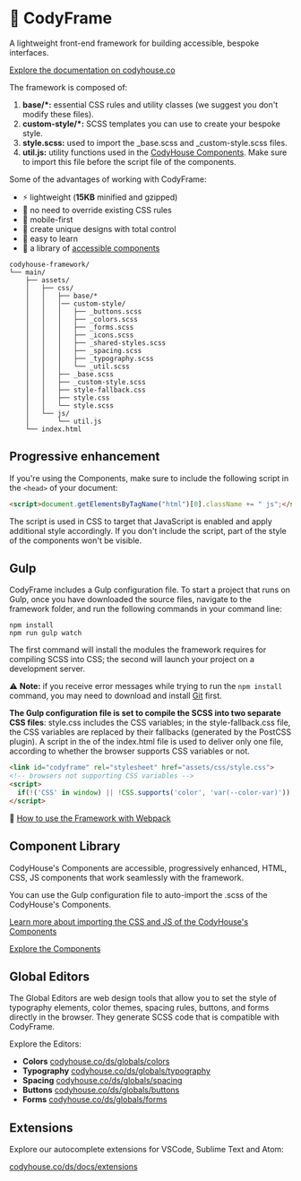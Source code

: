 # 🐞 CodyFrame
A lightweight front-end framework for building accessible, bespoke interfaces.

[Explore the documentation on codyhouse.co](https://codyhouse.co/ds/get-started)

The framework is composed of:

1. **base/*:** essential CSS rules and utility classes (we suggest you don't modify these files).
2. **custom-style/*:** SCSS templates you can use to create your bespoke style.
3. **style.scss:** used to import the _base.scss and _custom-style.scss files.
4. **util.js:** utility functions used in the [CodyHouse Components](https://codyhouse.co/ds/components). Make sure to import this file before the script file of the components.

Some of the advantages of working with CodyFrame:

- ⚡️ lightweight (**15KB** minified and gzipped)
- 🙌 no need to override existing CSS rules
- 📱 mobile-first
- 🎨 create unique designs with total control
- 📖 easy to learn
- 💼 a library of [accessible components](https://codyhouse.co/ds/components)

```text
codyhouse-framework/
└── main/
    ├── assets/
    │   ├── css/
    │   │   ├── base/*
    │   │   │── custom-style/
    │   │   │   ├── _buttons.scss
    │   │   │   ├── _colors.scss
    │   │   │   ├── _forms.scss
    │   │   │   ├── _icons.scss
    │   │   │   ├── _shared-styles.scss
    │   │   │   ├── _spacing.scss
    │   │   │   ├── _typography.scss
    │   │   │   └── _util.scss
    │   │   ├── _base.scss
    │   │   ├── _custom-style.scss
    │   │   ├── style-fallback.css
    │   │   ├── style.css
    │   │   └── style.scss
    │   └── js/
    │       └── util.js
    └── index.html
```

## Progressive enhancement
If you're using the Components, make sure to include the following script in the `<head>` of your document:

```html
<script>document.getElementsByTagName("html")[0].className += " js";</script>
```

The script is used in CSS to target that JavaScript is enabled and apply additional style accordingly. If you don't include the script, part of the style of the components won't be visible.

## Gulp
CodyFrame includes a Gulp configuration file. To start a project that runs on Gulp, once you have downloaded the source files, navigate to the framework folder, and run the following commands in your command line:

```
npm install
npm run gulp watch
```

The first command will install the modules the framework requires for compiling SCSS into CSS; the second will launch your project on a development server.

⚠️ **Note:** if you receive error messages while trying to run the `npm install` command, you may need to download and install [Git](https://git-scm.com) first.

**The Gulp configuration file is set to compile the SCSS into two separate CSS files**: style.css includes the CSS variables; in the style-fallback.css file, the CSS variables are replaced by their fallbacks (generated by the PostCSS plugin). A script in the <head> of the index.html file is used to deliver only one file, according to whether the browser supports CSS variables or not.

```html
<link id="codyframe" rel="stylesheet" href="assets/css/style.css">
<!-- browsers not supporting CSS variables -->
<script>
  if(!('CSS' in window) || !CSS.supports('color', 'var(--color-var)')) {var cfStyle = document.getElementById('codyframe');if(cfStyle) {var href = cfStyle.getAttribute('href');href = href.replace('style.css', 'style-fallback.css');cfStyle.setAttribute('href', href);}}
</script>
```

📝 [How to use the Framework with Webpack](https://codyhouse.co/ds/docs/framework#webpack)

## Component Library

CodyHouse's Components are accessible, progressively enhanced, HTML, CSS, JS components that work seamlessly with the framework.

You can use the Gulp configuration file to auto-import the .scss of the CodyHouse's Components.

[Learn more about importing the CSS and JS of the CodyHouse's Components](https://codyhouse.co/ds/docs/framework#import-css-components)

[Explore the Components](https://codyhouse.co/ds/components)

## Global Editors

The Global Editors are web design tools that allow you to set the style of typography elements, color themes, spacing rules, buttons, and forms directly in the browser. They generate SCSS code that is compatible with CodyFrame.

Explore the Editors:

- **Colors** [codyhouse.co/ds/globals/colors](https://codyhouse.co/ds/globals/colors)
- **Typography** [codyhouse.co/ds/globals/typography](https://codyhouse.co/ds/globals/typography)
- **Spacing** [codyhouse.co/ds/globals/spacing](https://codyhouse.co/ds/globals/spacing)
- **Buttons** [codyhouse.co/ds/globals/buttons](https://codyhouse.co/ds/globals/buttons)
- **Forms** [codyhouse.co/ds/globals/forms](https://codyhouse.co/ds/globals/forms)

## Extensions

Explore our autocomplete extensions for VSCode, Sublime Text and Atom:

[codyhouse.co/ds/docs/extensions](https://codyhouse.co/ds/docs/extensions)
